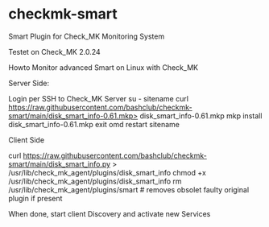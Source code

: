 # checkmk-smart
Smart Plugin for Check_MK Monitoring System

Testet on Check_MK 2.0.24

Howto Monitor advanced Smart on Linux with Check_MK

Server Side:

Login per SSH to Check_MK Server
su - sitename
curl https://raw.githubusercontent.com/bashclub/checkmk-smart/main/disk_smart_info-0.61.mkp> disk_smart_info-0.61.mkp
mkp install disk_smart_info-0.61.mkp
exit
omd restart sitename

Client Side

curl https://raw.githubusercontent.com/bashclub/checkmk-smart/main/disk_smart_info.py > /usr/lib/check_mk_agent/plugins/disk_smart_info
chmod +x /usr/lib/check_mk_agent/plugins/disk_smart_info
rm /usr/lib/check_mk_agent/plugins/smart # removes obsolet faulty original plugin if present

When done, start client Discovery and activate new Services
